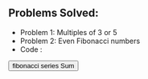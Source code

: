 ## Problems Solved:
- Problem 1: Multiples of 3 or 5
- Problem 2: Even Fibonacci numbers
- Code : <!DOCTYPE html>
<html lang="en">
<head>
    <meta charset="UTF-8">
    <meta name="viewport" content="width=device-width, initial-scale=1.0">
    <title>Document</title>
</head>
<body>
    <button onclick="fibo()">fibonacci series Sum</button>
    <p id="output"></p>
    <script>
        function fibo(){
          
            let result = " ";
            let a = 1;
            let b = 2;
            let sum = 0;

            while(a < 4000000){
                result += a + "<br>";
                if(a % 2 == 0){
                    sum += a;
                }
                
                let c = a + b;
                a = b;
                b = c;
            }
            document.getElementById("output").innerHTML = sum;
        }
    </script>
</body>
</html>
- Problem 3: Largest prime factor
- Problem 7: 10001st prime
